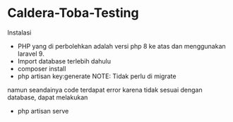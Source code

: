 # Caldera-Toba-Testing
Instalasi 
- PHP yang di perbolehkan adalah versi php 8 ke atas dan menggunakan laravel 9.
- Import database terlebih dahulu
- composer install
- php artisan key:generate
NOTE:
Tidak perlu di migrate

namun seandainya code terdapat error karena tidak sesuai dengan database, dapat melakukan
- php artisan serve

